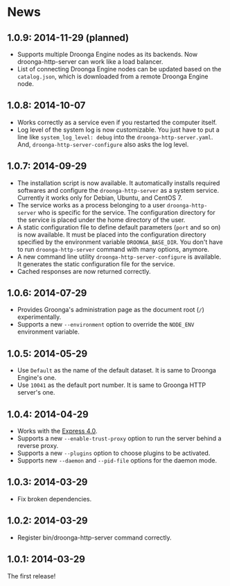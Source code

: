 # News

## 1.0.9: 2014-11-29 (planned)

 * Supports multiple Droonga Engine nodes as its backends.
   Now droonga-http-server can work like a load balancer.
 * List of connecting Droonga Engine nodes can be updated based on the `catalog.json`,
   which is downloaded from a remote Droonga Engine node.

## 1.0.8: 2014-10-07

 * Works correctly as a service even if you restarted the computer itself.
 * Log level of the system log is now customizable.
   You just have to put a line like `system_log_level: debug` into the `droonga-http-server.yaml`.
   And, `droonga-http-server-configure` also asks the log level.

## 1.0.7: 2014-09-29

 * The installation script is now available.
   It automatically installs required softwares and configure the `droonga-http-server` as a system service.
   Currently it works only for Debian, Ubuntu, and CentOS 7.
 * The service works as a process belonging to a user `droonga-http-server` who is specific for the service.
   The configuration directory for the service is placed under the home directory of the user.
 * A static configuration file to define default parameters (`port` and so on) is now available.
   It must be placed into the configuration directory specified by the environment variable `DROONGA_BASE_DIR`.
   You don't have to run `droonga-http-server` command with many options, anymore.
 * A new command line utility `droonga-http-server-configure` is available.
   It generates the static configuration file for the service.
 * Cached responses are now returned correctly.

## 1.0.6: 2014-07-29

 * Provides Groonga's administration page as the document root (`/`) experimentally.
 * Supports a new `--environment` option to override the `NODE_ENV` environment variable.

## 1.0.5: 2014-05-29

 * Use `Default` as the name of the default dataset.
   It is same to Droonga Engine's one.
 * Use `10041` as the default port number.
   It is same to Groonga HTTP server's one.

## 1.0.4: 2014-04-29

 * Works with the [Express 4.0](http://expressjs.com/).
 * Supports a new `--enable-trust-proxy` option to run the server behind a reverse proxy.
 * Supports a new `--plugins` option to choose plugins to be activated.
 * Supports new `--daemon` and `--pid-file` options for the daemon mode.

## 1.0.3: 2014-03-29

 * Fix broken dependencies.

## 1.0.2: 2014-03-29

 * Register bin/droonga-http-server command correctly.

## 1.0.1: 2014-03-29

The first release!
